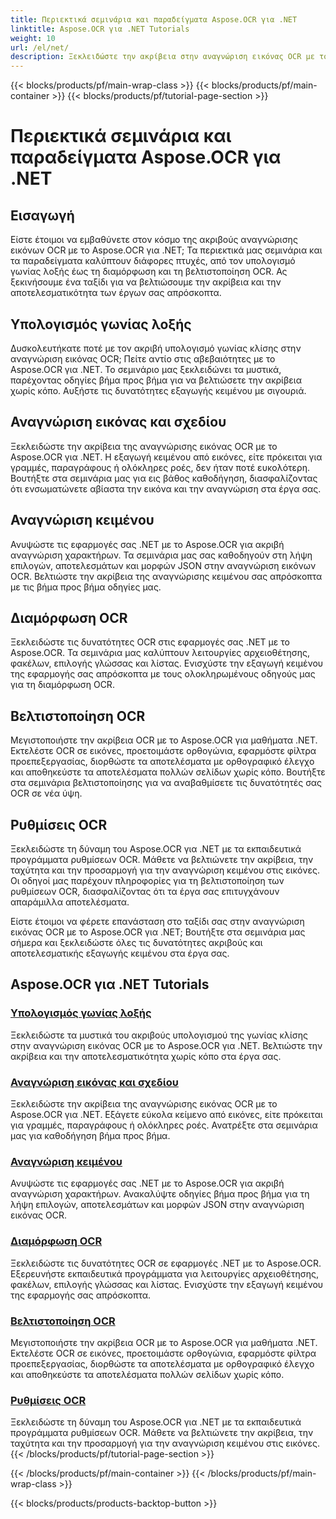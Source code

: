 ```yaml
---
title: Περιεκτικά σεμινάρια και παραδείγματα Aspose.OCR για .NET
linktitle: Aspose.OCR για .NET Tutorials
weight: 10
url: /el/net/
description: Ξεκλειδώστε την ακρίβεια στην αναγνώριση εικόνας OCR με το Aspose.OCR για .NET. Εξερευνήστε μαθήματα σχετικά με τον υπολογισμό γωνίας λοξής, την αναγνώριση κειμένου, τη διαμόρφωση OCR και τη βελτιστοποίηση.
---
```


{{< blocks/products/pf/main-wrap-class >}}
{{< blocks/products/pf/main-container >}}
{{< blocks/products/pf/tutorial-page-section >}}

# Περιεκτικά σεμινάρια και παραδείγματα Aspose.OCR για .NET


## Εισαγωγή

Είστε έτοιμοι να εμβαθύνετε στον κόσμο της ακριβούς αναγνώρισης εικόνων OCR με το Aspose.OCR για .NET; Τα περιεκτικά μας σεμινάρια και τα παραδείγματα καλύπτουν διάφορες πτυχές, από τον υπολογισμό γωνίας λοξής έως τη διαμόρφωση και τη βελτιστοποίηση OCR. Ας ξεκινήσουμε ένα ταξίδι για να βελτιώσουμε την ακρίβεια και την αποτελεσματικότητα των έργων σας απρόσκοπτα.

## Υπολογισμός γωνίας λοξής

Δυσκολευτήκατε ποτέ με τον ακριβή υπολογισμό γωνίας κλίσης στην αναγνώριση εικόνας OCR; Πείτε αντίο στις αβεβαιότητες με το Aspose.OCR για .NET. Το σεμινάριο μας ξεκλειδώνει τα μυστικά, παρέχοντας οδηγίες βήμα προς βήμα για να βελτιώσετε την ακρίβεια χωρίς κόπο. Αυξήστε τις δυνατότητες εξαγωγής κειμένου με σιγουριά.

## Αναγνώριση εικόνας και σχεδίου

Ξεκλειδώστε την ακρίβεια της αναγνώρισης εικόνας OCR με το Aspose.OCR για .NET. Η εξαγωγή κειμένου από εικόνες, είτε πρόκειται για γραμμές, παραγράφους ή ολόκληρες ροές, δεν ήταν ποτέ ευκολότερη. Βουτήξτε στα σεμινάρια μας για εις βάθος καθοδήγηση, διασφαλίζοντας ότι ενσωματώνετε αβίαστα την εικόνα και την αναγνώριση στα έργα σας.

## Αναγνώριση κειμένου

Ανυψώστε τις εφαρμογές σας .NET με το Aspose.OCR για ακριβή αναγνώριση χαρακτήρων. Τα σεμινάρια μας σας καθοδηγούν στη λήψη επιλογών, αποτελεσμάτων και μορφών JSON στην αναγνώριση εικόνων OCR. Βελτιώστε την ακρίβεια της αναγνώρισης κειμένου σας απρόσκοπτα με τις βήμα προς βήμα οδηγίες μας.

## Διαμόρφωση OCR

Ξεκλειδώστε τις δυνατότητες OCR στις εφαρμογές σας .NET με το Aspose.OCR. Τα σεμινάρια μας καλύπτουν λειτουργίες αρχειοθέτησης, φακέλων, επιλογής γλώσσας και λίστας. Ενισχύστε την εξαγωγή κειμένου της εφαρμογής σας απρόσκοπτα με τους ολοκληρωμένους οδηγούς μας για τη διαμόρφωση OCR.

## Βελτιστοποίηση OCR

Μεγιστοποιήστε την ακρίβεια OCR με το Aspose.OCR για μαθήματα .NET. Εκτελέστε OCR σε εικόνες, προετοιμάστε ορθογώνια, εφαρμόστε φίλτρα προεπεξεργασίας, διορθώστε τα αποτελέσματα με ορθογραφικό έλεγχο και αποθηκεύστε τα αποτελέσματα πολλών σελίδων χωρίς κόπο. Βουτήξτε στα σεμινάρια βελτιστοποίησης για να αναβαθμίσετε τις δυνατότητές σας OCR σε νέα ύψη.

## Ρυθμίσεις OCR

Ξεκλειδώστε τη δύναμη του Aspose.OCR για .NET με τα εκπαιδευτικά προγράμματα ρυθμίσεων OCR. Μάθετε να βελτιώνετε την ακρίβεια, την ταχύτητα και την προσαρμογή για την αναγνώριση κειμένου στις εικόνες. Οι οδηγοί μας παρέχουν πληροφορίες για τη βελτιστοποίηση των ρυθμίσεων OCR, διασφαλίζοντας ότι τα έργα σας επιτυγχάνουν απαράμιλλα αποτελέσματα.

Είστε έτοιμοι να φέρετε επανάσταση στο ταξίδι σας στην αναγνώριση εικόνας OCR με το Aspose.OCR για .NET; Βουτήξτε στα σεμινάρια μας σήμερα και ξεκλειδώστε όλες τις δυνατότητες ακριβούς και αποτελεσματικής εξαγωγής κειμένου στα έργα σας.

## Aspose.OCR για .NET Tutorials
### [Υπολογισμός γωνίας λοξής](./skew-angle-calculation/)
Ξεκλειδώστε τα μυστικά του ακριβούς υπολογισμού της γωνίας κλίσης στην αναγνώριση εικόνας OCR με το Aspose.OCR για .NET. Βελτιώστε την ακρίβεια και την αποτελεσματικότητα χωρίς κόπο στα έργα σας.
### [Αναγνώριση εικόνας και σχεδίου](./image-and-drawing-recognition/)
Ξεκλειδώστε την ακρίβεια της αναγνώρισης εικόνας OCR με το Aspose.OCR για .NET. Εξάγετε εύκολα κείμενο από εικόνες, είτε πρόκειται για γραμμές, παραγράφους ή ολόκληρες ροές. Ανατρέξτε στα σεμινάρια μας για καθοδήγηση βήμα προς βήμα.
### [Αναγνώριση κειμένου](./text-recognition/)
Ανυψώστε τις εφαρμογές σας .NET με το Aspose.OCR για ακριβή αναγνώριση χαρακτήρων. Ανακαλύψτε οδηγίες βήμα προς βήμα για τη λήψη επιλογών, αποτελεσμάτων και μορφών JSON στην αναγνώριση εικόνας OCR.
### [Διαμόρφωση OCR](./ocr-configuration/)
Ξεκλειδώστε τις δυνατότητες OCR σε εφαρμογές .NET με το Aspose.OCR. Εξερευνήστε εκπαιδευτικά προγράμματα για λειτουργίες αρχειοθέτησης, φακέλων, επιλογής γλώσσας και λίστας. Ενισχύστε την εξαγωγή κειμένου της εφαρμογής σας απρόσκοπτα.
### [Βελτιστοποίηση OCR](./ocr-optimization/)
Μεγιστοποιήστε την ακρίβεια OCR με το Aspose.OCR για μαθήματα .NET. Εκτελέστε OCR σε εικόνες, προετοιμάστε ορθογώνια, εφαρμόστε φίλτρα προεπεξεργασίας, διορθώστε τα αποτελέσματα με ορθογραφικό έλεγχο και αποθηκεύστε τα αποτελέσματα πολλών σελίδων χωρίς κόπο.
### [Ρυθμίσεις OCR](./ocr-settings/)
Ξεκλειδώστε τη δύναμη του Aspose.OCR για .NET με τα εκπαιδευτικά προγράμματα ρυθμίσεων OCR. Μάθετε να βελτιώνετε την ακρίβεια, την ταχύτητα και την προσαρμογή για την αναγνώριση κειμένου στις εικόνες.
{{< /blocks/products/pf/tutorial-page-section >}}

{{< /blocks/products/pf/main-container >}}
{{< /blocks/products/pf/main-wrap-class >}}

{{< blocks/products/products-backtop-button >}}
